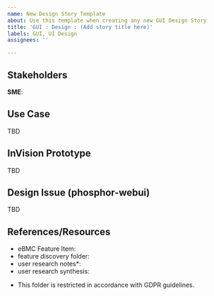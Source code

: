 ```yaml
---
name: New Design Story Template
about: Use this template when creating any new GUI Design Story
title: 'GUI : Design : (Add story title here)'
labels: GUI, UI Design
assignees: ''

---
```


## Stakeholders
**SME**:

## Use Case
TBD

## InVision Prototype
TBD

## Design Issue (phosphor-webui)
TBD


## References/Resources
- eBMC Feature Item: 
- feature discovery folder: 
- user research notes*: 
- user research synthesis: 

* This folder is restricted in accordance with GDPR guidelines.
